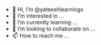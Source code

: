 - 👋 Hi, I’m @yateeshlearnings
- 👀 I’m interested in ...
- 🌱 I’m currently learning ...
- 💞️ I’m looking to collaborate on ...
- 📫 How to reach me ...

<!---
yateeshlearnings/yateeshlearnings is a ✨ special ✨ repository because its `README.md` (this file) appears on your GitHub profile.
You can click the Preview link to take a look at your changes.
--->
